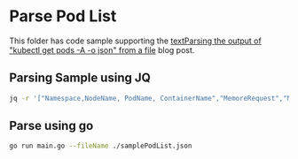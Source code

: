# Parse Pod List

This folder has code sample supporting the [textParsing the output of "kubectl get pods -A -o json" from a file](https://medium.com/@maninder.bindra/parsing-the-output-of-kubectl-get-pods-a-o-json-from-a-file-81350fa1d757) blog post.

## Parsing Sample using JQ

```bash
jq -r '["Namespace,NodeName, PodName, ContainerName","MemoreRequest","MemoryLimit"], (.items[] | [.metadata.namespace , .spec.nodeName , .metadata.name ] + (.spec.containers[] | [.name, .resources.requests.memory, .resources.limits.memory]) ) | @csv' samplePodList.json
```

## Parse using go

```bash
go run main.go --fileName ./samplePodList.json
```
